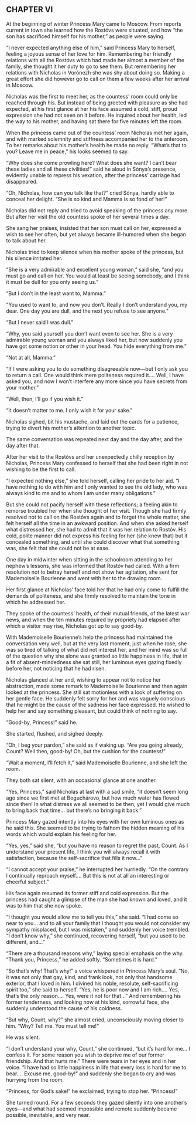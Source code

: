 ## CHAPTER VI

At the beginning of winter Princess Mary came to Moscow. From reports
current in town she learned how the Rostóvs were situated, and how “the
son has sacrificed himself for his mother,” as people were saying.

“I never expected anything else of him,” said Princess Mary to herself,
feeling a joyous sense of her love for him. Remembering her friendly
relations with all the Rostóvs which had made her almost a member of the
family, she thought it her duty to go to see them. But remembering her
relations with Nicholas in Vorónezh she was shy about doing so. Making
a great effort she did however go to call on them a few weeks after her
arrival in Moscow.

Nicholas was the first to meet her, as the countess’ room could only be
reached through his. But instead of being greeted with pleasure as she
had expected, at his first glance at her his face assumed a cold, stiff,
proud expression she had not seen on it before. He inquired about her
health, led the way to his mother, and having sat there for five minutes
left the room.

When the princess came out of the countess’ room Nicholas met her again,
and with marked solemnity and stiffness accompanied her to the anteroom.
To her remarks about his mother’s health he made no reply. “What’s that
to you? Leave me in peace,” his looks seemed to say.

“Why does she come prowling here? What does she want? I can’t bear these
ladies and all these civilities!” said he aloud in Sónya’s presence,
evidently unable to repress his vexation, after the princess’ carriage
had disappeared.

“Oh, Nicholas, how can you talk like that?” cried Sónya, hardly able to
conceal her delight. “She is so kind and Mamma is so fond of her!”

Nicholas did not reply and tried to avoid speaking of the princess any
more. But after her visit the old countess spoke of her several times a
day.

She sang her praises, insisted that her son must call on her, expressed
a wish to see her often, but yet always became ill-humored when she
began to talk about her.

Nicholas tried to keep silence when his mother spoke of the princess,
but his silence irritated her.

“She is a very admirable and excellent young woman,” said she, “and you
must go and call on her. You would at least be seeing somebody, and I
think it must be dull for you only seeing us.”

“But I don’t in the least want to, Mamma.”

“You used to want to, and now you don’t. Really I don’t understand you,
my dear. One day you are dull, and the next you refuse to see anyone.”

“But I never said I was dull.”

“Why, you said yourself you don’t want even to see her. She is a very
admirable young woman and you always liked her, but now suddenly you
have got some notion or other in your head. You hide everything from
me.”

“Not at all, Mamma.”

“If I were asking you to do something disagreeable now—but I only ask
you to return a call. One would think mere politeness required it....
Well, I have asked you, and now I won’t interfere any more since you
have secrets from your mother.”

“Well, then, I’ll go if you wish it.”

“It doesn’t matter to me. I only wish it for your sake.”

Nicholas sighed, bit his mustache, and laid out the cards for a
patience, trying to divert his mother’s attention to another topic.

The same conversation was repeated next day and the day after, and the
day after that.

After her visit to the Rostóvs and her unexpectedly chilly reception by
Nicholas, Princess Mary confessed to herself that she had been right in
not wishing to be the first to call.

“I expected nothing else,” she told herself, calling her pride to her
aid. “I have nothing to do with him and I only wanted to see the
old lady, who was always kind to me and to whom I am under many
obligations.”

But she could not pacify herself with these reflections; a feeling akin
to remorse troubled her when she thought of her visit. Though she had
firmly resolved not to call on the Rostóvs again and to forget the whole
matter, she felt herself all the time in an awkward position. And when
she asked herself what distressed her, she had to admit that it was her
relation to Rostóv. His cold, polite manner did not express his feeling
for her (she knew that) but it concealed something, and until she could
discover what that something was, she felt that she could not be at
ease.

One day in midwinter when sitting in the schoolroom attending to her
nephew’s lessons, she was informed that Rostóv had called. With a firm
resolution not to betray herself and not show her agitation, she sent
for Mademoiselle Bourienne and went with her to the drawing room.

Her first glance at Nicholas’ face told her that he had only come to
fulfill the demands of politeness, and she firmly resolved to maintain
the tone in which he addressed her.

They spoke of the countess’ health, of their mutual friends, of the
latest war news, and when the ten minutes required by propriety had
elapsed after which a visitor may rise, Nicholas got up to say good-by.

With Mademoiselle Bourienne’s help the princess had maintained the
conversation very well, but at the very last moment, just when he rose,
she was so tired of talking of what did not interest her, and her
mind was so full of the question why she alone was granted so little
happiness in life, that in a fit of absent-mindedness she sat still, her
luminous eyes gazing fixedly before her, not noticing that he had risen.

Nicholas glanced at her and, wishing to appear not to notice her
abstraction, made some remark to Mademoiselle Bourienne and then
again looked at the princess. She still sat motionless with a look of
suffering on her gentle face. He suddenly felt sorry for her and was
vaguely conscious that he might be the cause of the sadness her face
expressed. He wished to help her and say something pleasant, but could
think of nothing to say.

“Good-by, Princess!” said he.

She started, flushed, and sighed deeply.

“Oh, I beg your pardon,” she said as if waking up. “Are you going
already, Count? Well then, good-by! Oh, but the cushion for the
countess!”

“Wait a moment, I’ll fetch it,” said Mademoiselle Bourienne, and she
left the room.

They both sat silent, with an occasional glance at one another.

“Yes, Princess,” said Nicholas at last with a sad smile, “it doesn’t
seem long ago since we first met at Boguchárovo, but how much water
has flowed since then! In what distress we all seemed to be then, yet
I would give much to bring back that time... but there’s no bringing it
back.”

Princess Mary gazed intently into his eyes with her own luminous ones
as he said this. She seemed to be trying to fathom the hidden meaning of
his words which would explain his feeling for her.

“Yes, yes,” said she, “but you have no reason to regret the past, Count.
As I understand your present life, I think you will always recall it
with satisfaction, because the self-sacrifice that fills it now...”

“I cannot accept your praise,” he interrupted her hurriedly. “On the
contrary I continually reproach myself.... But this is not at all an
interesting or cheerful subject.”

His face again resumed its former stiff and cold expression. But the
princess had caught a glimpse of the man she had known and loved, and it
was to him that she now spoke.

“I thought you would allow me to tell you this,” she said. “I had come
so near to you... and to all your family that I thought you would not
consider my sympathy misplaced, but I was mistaken,” and suddenly her
voice trembled. “I don’t know why,” she continued, recovering herself,
“but you used to be different, and...”

“There are a thousand reasons why,” laying special emphasis on the why.
“Thank you, Princess,” he added softly. “Sometimes it is hard.”

“So that’s why! That’s why!” a voice whispered in Princess Mary’s soul.
“No, it was not only that gay, kind, and frank look, not only that
handsome exterior, that I loved in him. I divined his noble, resolute,
self-sacrificing spirit too,” she said to herself. “Yes, he is poor now
and I am rich.... Yes, that’s the only reason.... Yes, were it not for
that...” And remembering his former tenderness, and looking now at his
kind, sorrowful face, she suddenly understood the cause of his coldness.

“But why, Count, why?” she almost cried, unconsciously moving closer to
him. “Why? Tell me. You must tell me!”

He was silent.

“I don’t understand your why, Count,” she continued, “but it’s hard for
me... I confess it. For some reason you wish to deprive me of our former
friendship. And that hurts me.” There were tears in her eyes and in her
voice. “I have had so little happiness in life that every loss is hard
for me to bear.... Excuse me, good-by!” and suddenly she began to cry
and was hurrying from the room.

“Princess, for God’s sake!” he exclaimed, trying to stop her.
“Princess!”

She turned round. For a few seconds they gazed silently into one
another’s eyes—and what had seemed impossible and remote suddenly became
possible, inevitable, and very near.





